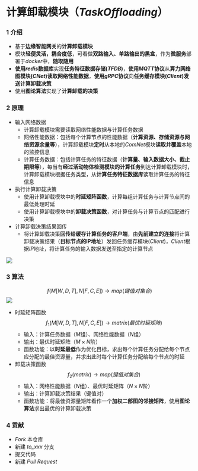 # 计算卸载模块（*TaskOffloading*）

### 1 介绍
- 基于**边缘智能网关**的**计算卸载模块**
- 模块**轻便灵活，耦合度低**，可看做**双路输入、单路输出的黑盒**，作为**微服务**部署于*docker*中，**随取随用**
- **使用*redis*数据库**实现**任务特征数据存储(*TFDB*)**，**使用*MQTT*协议**从**算力网络图模块(*CNet*)读取网络性能数据**，**使用*gRPC*协议**向**任务缓存模块(*Client*)发送计算卸载决策**
- 使用**图论算法**实现了**计算卸载的决策**

### 2 原理
  - 输入网络数据
    - 计算卸载模块需要读取网络性能数据与计算任务数据
    - 网络性能数据：包括每个计算节点的性能数据（**计算资源、存储资源与网络资源余量等**），计算卸载模块**定时**从本地的*ComNet*模块**读取并覆盖**本地的监控信息
    - 计算任务数据：包括计算任务的特征数据（**计算量、输入数据大小、截止期限等**），每当有**经过活动物体检测模块的计算任务**到达计算卸载模块时，计算卸载模块根据任务类型，从**计算任务特征数据库**读取计算任务的特征信息
  - 执行计算卸载决策
    - 使用计算卸载模块中的**时延矩阵函数**，计算每组计算任务与计算节点间的最低处理时延
    - 使用计算卸载模块中的**卸载决策函数**，对计算任务与计算节点的匹配进行决策
  - 计算卸载决策结果回传
    - 将计算卸载决策**回传给缓存计算任务的客户端**，由**先前建立的连接**将计算卸载决策结果（**目标节点的IP地址**）发回任务缓存模块(*Client*)，*Client*根据*IP*地址，将计算任务的输入数据发送至指定的计算节点

<img src="https://cdn.jsdelivr.net/gh/AmaneHayashi/PictureBed/1604315029.jpg"/>

### 3 算法
  $$f(M[W,D,T],N[F,C,E])\rightarrow map(键值对集合)$$
  <img src="https://cdn.jsdelivr.net/gh/AmaneHayashi/PictureBed/1604315119.jpg"/>
  - 时延矩阵函数
  $$f_1(M[W,D,T],N[F,C,E])\rightarrow matrix(最优时延矩阵)$$
    - 输入：计算任务数据（$M$组）、网络性能数据（$N$组）
    - 输出：最优时延矩阵（$M\times N$阶）
    - 函数功能：以**时延最低**作为优化目标，求出每个计算任务分配给每个节点应分配的最佳资源量，并求出此时每个计算任务分配给每个节点的时延
  - 卸载决策函数
  $$f_2(matrix)\rightarrow map(键值对集合)$$
    - 输入：网络性能数据（$N$组）、最优时延矩阵（$N\times N$阶）
    - 输出：计算卸载决策结果（键值对）
    - 函数功能：将最佳资源量矩阵看作一个**加权二部图的邻接矩阵**，使用**图论算法**求出最优的计算卸载决策

### 4 贡献
- *Fork* 本仓库
- 新建 *to_xxx* 分支
- 提交代码
- 新建 *Pull Request*